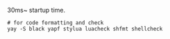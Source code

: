 30ms~ startup time.

```shell
# for code formatting and check
yay -S black yapf stylua luacheck shfmt shellcheck
```
